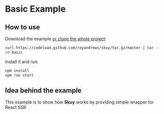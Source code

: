 # Basic Example

## How to use

Download the example [or clone the whole project](https://github.com/rayandrews/skuy.git):

```bash
curl https://codeload.github.com/rayandrews/skuy/tar.gz/master | tar -xz --strip=2 skuy-master/examples/basic
cd basic
```

Install it and run:

```bash
npm install
npm run start
```

## Idea behind the example

This example is to show how __Skuy__ works by providing simple wrapper for React SSR